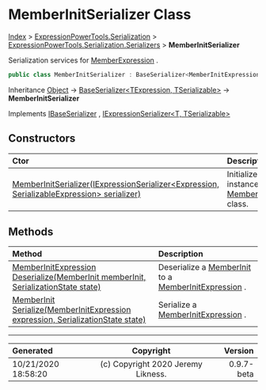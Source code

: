 ﻿# MemberInitSerializer Class

[Index](../index.md) > [ExpressionPowerTools.Serialization](ExpressionPowerTools.Serialization.a.md) > [ExpressionPowerTools.Serialization.Serializers](ExpressionPowerTools.Serialization.Serializers.n.md) > **MemberInitSerializer**

Serialization services for [MemberExpression](https://docs.microsoft.com/dotnet/api/system.linq.expressions.memberexpression) .

```csharp
public class MemberInitSerializer : BaseSerializer<MemberInitExpression, MemberInit>, IExpressionSerializer<MemberInitExpression, MemberInit>, IBaseSerializer
```

Inheritance [Object](https://docs.microsoft.com/dotnet/api/system.object) → [BaseSerializer&lt;TExpression, TSerializable>](ExpressionPowerTools.Serialization.Serializers.BaseSerializer`2.cs.md) → **MemberInitSerializer**

Implements  [IBaseSerializer](ExpressionPowerTools.Serialization.Signatures.IBaseSerializer.i.md) ,  [IExpressionSerializer&lt;T, TSerializable>](ExpressionPowerTools.Serialization.Signatures.IExpressionSerializer`2.i.md) 

## Constructors

| Ctor | Description |
| :-- | :-- |
| [MemberInitSerializer(IExpressionSerializer&lt;Expression, SerializableExpression> serializer)](ExpressionPowerTools.Serialization.Serializers.MemberInitSerializer.ctor.md#memberinitserializeriexpressionserializerexpression-serializableexpression-serializer) | Initializes a new instance of the [MemberInitSerializer](ExpressionPowerTools.Serialization.Serializers.MemberInitSerializer.cs.md) class. |
## Methods

| Method | Description |
| :-- | :-- |
| [MemberInitExpression Deserialize(MemberInit memberInit, SerializationState state)](ExpressionPowerTools.Serialization.Serializers.MemberInitSerializer.Deserialize.m.md) | Deserialize a [MemberInit](ExpressionPowerTools.Serialization.Serializers.MemberInit.cs.md) to a [MemberInitExpression](https://docs.microsoft.com/dotnet/api/system.linq.expressions.memberinitexpression) . |
| [MemberInit Serialize(MemberInitExpression expression, SerializationState state)](ExpressionPowerTools.Serialization.Serializers.MemberInitSerializer.Serialize.m.md) | Serialize a [MemberInitExpression](https://docs.microsoft.com/dotnet/api/system.linq.expressions.memberinitexpression) . |

---

| Generated | Copyright | Version |
| :-- | :-: | --: |
| 10/21/2020 18:58:20 | (c) Copyright 2020 Jeremy Likness. | 0.9.7-beta |
